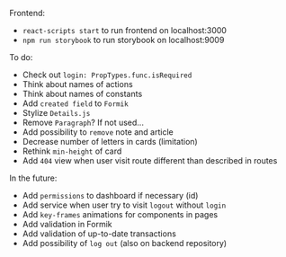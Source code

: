 Frontend:
- `react-scripts start` to run frontend on localhost:3000
- `npm run storybook` to run storybook on localhost:9009

To do:
- Check out `login: PropTypes.func.isRequired`
- Think about names of actions
- Think about names of constants
- Add `created field` to `Formik`
- Stylize `Details.js`
- Remove `Paragraph`? If not used...
- Add possibility to `remove` note and article
- Decrease number of letters in cards (limitation)
- Rethink `min-height` of card
- Add `404` view when user visit route different than described in routes

In the future:
- Add `permissions` to dashboard if necessary (id)
- Add service when user try to visit `logout` without `login`
- Add `key-frames` animations for components in pages
- Add validation in Formik
- Add validation of up-to-date transactions
- Add possibility of `log out` (also on backend repository)
